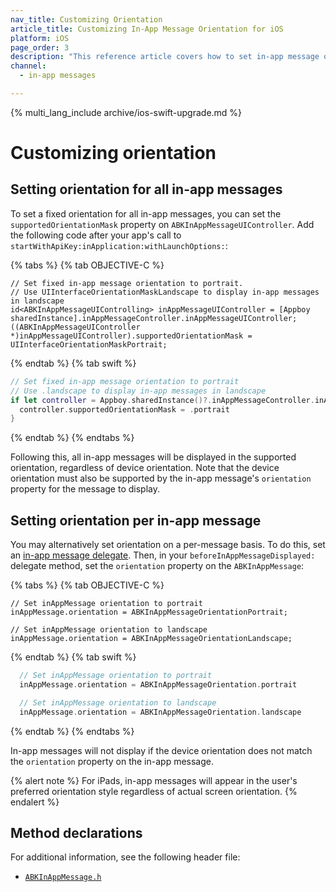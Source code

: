 ```yaml
---
nav_title: Customizing Orientation
article_title: Customizing In-App Message Orientation for iOS
platform: iOS
page_order: 3
description: "This reference article covers how to set in-app message orientation for your iOS application."
channel:
  - in-app messages

---
```


{% multi_lang_include archive/ios-swift-upgrade.md %}

# Customizing orientation

## Setting orientation for all in-app messages

To set a fixed orientation for all in-app messages, you can set the `supportedOrientationMask` property on `ABKInAppMessageUIController`. Add the following code after your app's call to `startWithApiKey:inApplication:withLaunchOptions:`:

{% tabs %}
{% tab OBJECTIVE-C %}

```objc
// Set fixed in-app message orientation to portrait.
// Use UIInterfaceOrientationMaskLandscape to display in-app messages in landscape
id<ABKInAppMessageUIControlling> inAppMessageUIController = [Appboy sharedInstance].inAppMessageController.inAppMessageUIController;
((ABKInAppMessageUIController *)inAppMessageUIController).supportedOrientationMask = UIInterfaceOrientationMaskPortrait;
```

{% endtab %}
{% tab swift %}

```swift
// Set fixed in-app message orientation to portrait
// Use .landscape to display in-app messages in landscape
if let controller = Appboy.sharedInstance()?.inAppMessageController.inAppMessageUIController as? ABKInAppMessageUIController {
  controller.supportedOrientationMask = .portrait
}
```

{% endtab %}
{% endtabs %}

Following this, all in-app messages will be displayed in the supported orientation, regardless of device orientation. Note that the device orientation must also be supported by the in-app message's `orientation` property for the message to display.

## Setting orientation per in-app message

You may alternatively set orientation on a per-message basis. To do this, set an [in-app message delegate][1]. Then, in your `beforeInAppMessageDisplayed:` delegate method, set the `orientation` property on the `ABKInAppMessage`:

{% tabs %}
{% tab OBJECTIVE-C %}

```objc
// Set inAppMessage orientation to portrait
inAppMessage.orientation = ABKInAppMessageOrientationPortrait;

// Set inAppMessage orientation to landscape
inAppMessage.orientation = ABKInAppMessageOrientationLandscape;
```

{% endtab %}
{% tab swift %}

```swift    
  // Set inAppMessage orientation to portrait
  inAppMessage.orientation = ABKInAppMessageOrientation.portrait

  // Set inAppMessage orientation to landscape
  inAppMessage.orientation = ABKInAppMessageOrientation.landscape
```

{% endtab %}
{% endtabs %}

In-app messages will not display if the device orientation does not match the `orientation` property on the in-app message.

{% alert note %}
For iPads, in-app messages will appear in the user's preferred orientation style regardless of actual screen orientation.
{% endalert %}

## Method declarations

For additional information, see the following header file:

- [`ABKInAppMessage.h`][14]

[1]: {{site.baseurl}}/developer_guide/platform_integration_guides/ios/in-app_messaging/customization/setting_delegates/
[14]: https://github.com/Appboy/appboy-ios-sdk/blob/master/AppboyKit/include/ABKInAppMessage.h
